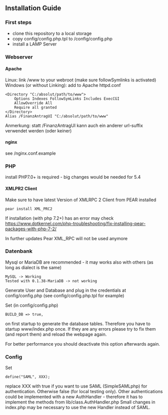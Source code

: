 ## Installation Guide
### First steps
  - clone this repository to a local storage
  - copy config/config.php.tpl to /config/config.php
  - install a LAMP Server 
### Webserver
#### Apache 
Linux: link /www to your webroot (make sure followSymlinks is activated)
Windows (or without Linking): add to Apache httpd.conf
    
    <Directory "C:/absolut/path/to/www">
        Options Indexes FollowSymLinks Includes ExecCGI
        AllowOverride All
        Require all granted
    </Directory>
    Alias /FinanzAntragUI "C:/absolut/path/to/www"

Anmerkung: statt /FinanzAntragUI kann auch ein anderer url-suffix verwendet werden (oder keiner)
#### nginx
see /nginx.conf.example 
### PHP 
install PHP7.0+ is required - big changes would be needed for 5.4
#### XMLPR2 Client
Make sure to have latest Version of XMLRPC 2 Client from PEAR installed

    pear install XML_PRC2
    
If installation (with php 7.2+) has an error may check https://www.dotkernel.com/php-troubleshooting/fix-installing-pear-packages-with-php-7-2/

In further updates Pear XML_RPC will not be used anymore
### Datenbank
Mysql or MariaDB are recommended - it may works also with others (as long as dialect is the same)

    MySQL -> Working
    Tested with 0.1.38-MariaDB -> not working

Generate User and Database and plug in the credentials at config/config.php (see config/config.php.tpl for example)

Set (in config/config.php)
 
    BUILD_DB => true,
    
on first startup to generate the database tables. Therefore you have to startup www/index.php once. If they are any errors please try to fix them (and report them) and reload the webpage again.

For better performance you should deactivate this option afterwards again.

### Config
Set 

    define("SAML", XXX);
    
replace XXX with true if you want to use SAML (SimpleSAMLphp) for authentication. Otherwise false (for local testing only).
Other authentications could be implemented with a new AuthHandler - therefore it has to implement the methods from lib/class.AuthHandler.php
Small changes in index.php may be necessary to use the new Handler instead of SAML. 